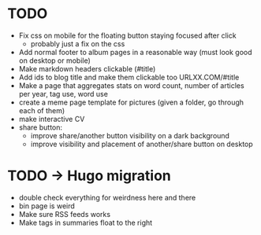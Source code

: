 # TODO

- Fix css on mobile for the floating button staying focused after click
    - probably just a fix on the css
- Add normal footer to album pages in a reasonable way (must look good on desktop or mobile)
- Make markdown headers clickable (#title)
- Add ids to blog title and make them clickable too URLXX.COM/#title
- Make a page that aggregates stats on word count, number of articles per year, tag use, word use
- create a meme page template for pictures (given a folder, go through each of them)
- make interactive CV
- share button:
    - improve share/another button visibility on a dark background
    - improve visibility and placement of another/share button on desktop

# TODO -> Hugo migration
- double check everything for weirdness here and there
- bin page is weird
- Make sure RSS feeds works
- Make tags in summaries float to the right
